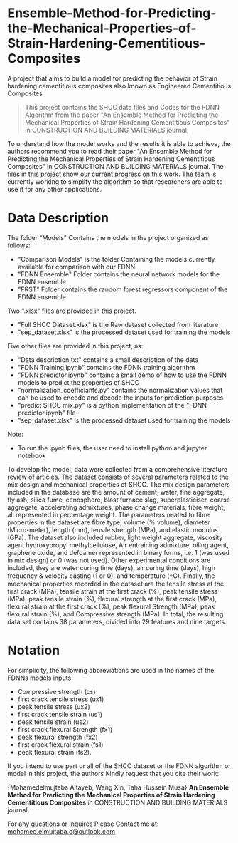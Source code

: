 # Ensemble-Method-for-Predicting-the-Mechanical-Properties-of-Strain-Hardening-Cementitious-Composites
A project that aims to build a model for predicting the behavior of Strain hardening cementitious composites also known as Engineered Cementitious Composites

> This project contains the SHCC data files and Codes for the FDNN Algorithm from the paper "An Ensemble Method for Predicting the Mechanical Properties of Strain Hardening Cementitious Composites" in CONSTRUCTION AND BUILDING MATERIALS journal. 

To understand how the model works and the results it is able to achieve, the authors recommend you to read their paper "An Ensemble Method for Predicting the Mechanical Properties of Strain Hardening Cementitious Composites" in CONSTRUCTION AND BUILDING MATERIALS journal. The files in this project show our current progress on this work. The team is currently working to simplify the algorithm so that researchers are able to use it for any other applications.

# Data Description
The folder "Models" Contains the models in the project organized as follows:
* "Comparison Models" is the folder Containing the models currently available for comparison with our FDNN.
* "FDNN Ensemble" Folder contains the neural network models for the FDNN ensemble
* "FRST" Folder contains the random forest regressors component of the FDNN ensemble

Two ".xlsx" files are provided in this project.
* "Full SHCC Dataset.xlsx" is the Raw dataset collected from literature
* "sep_dataset.xlsx" is the processed dataset used for training the models

Five other files are provided in this project, as:
* "Data description.txt" contains a small description of the data
* "FDNN Training.ipynb" contains the FDNN training algorithm
* "FDNN predictor.ipynb" contains a small demo of how to use the FDNN models to predict the properties of SHCC
* "normalization_coefficiants.py" contains the normalization values that can be used to encode and decode the inputs for prediction purposes
* "predict SHCC mix.py" is a python implementation of the "FDNN predictor.ipynb" file
* "sep_dataset.xlsx" is the processed dataset used for training the models

Note:
- To run the ipynb files, the user need to install python and jupyter notebook

To develop the model, data were collected from a comprehensive literature review of articles.
The dataset consists of several parameters related to the mix design and mechanical properties of SHCC. The mix design
parameters included in the database are the amount of cement, water, fine aggregate, fly ash, silica fume, cenosphere, blast
furnace slag, superplasticiser, coarse aggregate, accelerating admixtures, phase change materials, fibre weight, all represented
in percentage weight. The parameters related to fibre properties in the dataset are fibre type, volume (% volume), diameter
(Micro-meter), length (mm), tensile strength (MPa), and elastic modulus (GPa). The dataset also included rubber, light weight
aggregate, viscosity agent hydroxypropyl methylcellulose, Air entraining admixture, oiling agent, graphene oxide, and
defoamer represented in binary forms, i.e. 1 (was used in mix design) or 0 (was not used). Other experimental conditions are
included, they are water curing time (days), air curing time (days), high frequency & velocity casting (1 or 0), and temperature
(⸰C). Finally, the mechanical properties recorded in the dataset are the tensile stress at the first crack (MPa), tensile strain at
the first crack (%), peak tensile stress (MPa), peak tensile strain (%), flexural strength at the first crack (MPa), flexural strain
at the first crack (%), peak flexural Strength (MPa), peak flexural strain (%), and Compressive strength (MPa). In total, the
resulting data set contains 38 parameters, divided into 29 features and nine targets.

# Notation
For simplicity, the following abbreviations are used in the names of the FDNNs models inputs
* Compressive strength (cs)
* first crack tensile stress (ux1)
* peak tensile stress (ux2)
* first crack tensile strain (us1)
* peak tensile strain (us2)
* first crack flexural Strength (fx1)
* peak flexural strength (fx2)
* first crack flexural strain (fs1)
* peak flexural strain (fs2).

If you intend to use part or all of the SHCC dataset or the FDNN algorithm or model in this project, the authors Kindly request that you cite their work:

{Mohamedelmujtaba Altayeb, Wang Xin, Taha Hussein Musa}
**An Ensemble Method for Predicting the Mechanical Properties of Strain Hardening Cementitious Composites**
in CONSTRUCTION AND BUILDING MATERIALS journal.

For any questions or Inquires Please Contact me at:
mohamed.elmujtaba.o@outlook.com 
